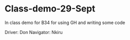 # Class-demo-29-Sept
In class demo for B34 for using GH and writing some code

Driver: Don 
Navigator: Nkiru